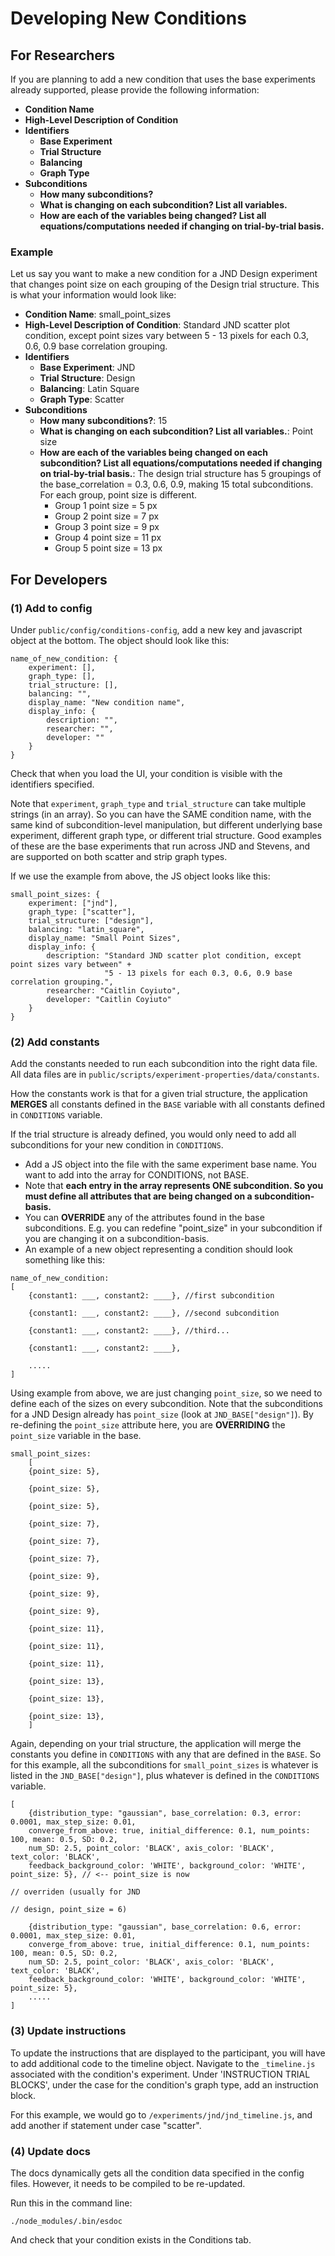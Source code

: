 # Developing New Conditions

## For Researchers

If you are planning to add a new condition that uses the base experiments already supported, please provide the following information:

- **Condition Name**
- **High-Level Description of Condition**
- **Identifiers**
  - **Base Experiment**
  - **Trial Structure**
  - **Balancing**
  - **Graph Type**
- **Subconditions**
  - **How many subconditions?**
  - **What is changing on each subcondition? List all variables.**
  - **How are each of the variables being changed? List all equations/computations needed if changing on trial-by-trial basis.**

### Example

Let us say you want to make a new condition for a JND Design experiment that changes point size on each grouping of the Design trial structure. This is what your information would look like:

- **Condition Name**: small_point_sizes
- **High-Level Description of Condition**: Standard JND scatter plot condition, except point sizes vary between 5 - 13 pixels for each 0.3, 0.6, 0.9 base correlation grouping.
- **Identifiers**
  - **Base Experiment**: JND
  - **Trial Structure**: Design
  - **Balancing**: Latin Square
  - **Graph Type**: Scatter
- **Subconditions**
  - **How many subconditions?**: 15
  - **What is changing on each subcondition? List all variables.**: Point size
  - **How are each of the variables being changed on each subcondition? List all equations/computations needed if changing on trial-by-trial basis.**: The design trial structure has 5 groupings of the base_correlation = 0.3, 0.6, 0.9, making 15 total subconditions. For each group, point size is different.
     - Group 1 point size = 5 px
     - Group 2 point size = 7 px
     - Group 3 point size = 9 px
     - Group 4 point size = 11 px
     - Group 5 point size = 13 px

## For Developers

### (1) Add to config

Under `public/config/conditions-config`, add a new key and javascript object at the bottom. The object should look like this:

```
name_of_new_condition: {
	experiment: [],
	graph_type: [],
	trial_structure: [],
	balancing: "",
	display_name: "New condition name",
	display_info: {
		description: "",
		researcher: "",
		developer: ""
	}
}	
```
Check that when you load the UI, your condition is visible with the identifiers specified.

Note that `experiment`, `graph_type` and `trial_structure` can take multiple strings (in an array). So you can have the SAME condition name,
with the same kind of subcondition-level manipulation, but different underlying base experiment, different graph type, or different trial structure. Good examples of these are the base experiments that run across JND and Stevens, and are supported on both scatter and strip graph types. 

If we use the example from above, the JS object looks like this:
```
small_point_sizes: {
	experiment: ["jnd"],
	graph_type: ["scatter"],
	trial_structure: ["design"],
	balancing: "latin_square",
	display_name: "Small Point Sizes",
	display_info: {
		description: "Standard JND scatter plot condition, except point sizes vary between" +  
					 "5 - 13 pixels for each 0.3, 0.6, 0.9 base correlation grouping.",
		researcher: "Caitlin Coyiuto",
		developer: "Caitlin Coyiuto"
	}
}
```

### (2) Add constants

Add the constants needed to run each subcondition into the right data file. All data files are in `public/scripts/experiment-properties/data/constants`.

How the constants work is that for a given trial structure, the application **MERGES** all constants defined in the `BASE` variable with all constants defined in `CONDITIONS` variable.

If the trial structure is already defined, you would only need to add all subconditions for your new condition in `CONDITIONS`. 
- Add a JS object into the file with the same experiment base name. You want to add into the array for CONDITIONS, not BASE. 
- Note that **each entry in the array represents ONE subcondition. So you must define all
attributes that are being changed on a subcondition-basis.**
- You can **OVERRIDE** any of the attributes found in the base subconditions. E.g. you can redefine "point_size" in your subcondition if you are changing it on a subcondition-basis.
- An example of a new object representing a condition should look something like this:

```
name_of_new_condition:
[
	{constant1: ___, constant2: ____}, //first subcondition

	{constant1: ___, constant2: ____}, //second subcondition

	{constant1: ___, constant2: ____}, //third...

	{constant1: ___, constant2: ____},

	.....
]
```

Using example from above, we are just changing `point_size`, so we need to define each of the sizes on every subcondition.
Note that the subconditions for a JND Design already has `point_size` (look at `JND_BASE["design"]`). By re-defining the `point_size`
attribute here, you are **OVERRIDING** the `point_size` variable in the base.

```
small_point_sizes:
    [
    {point_size: 5},

    {point_size: 5},

    {point_size: 5},

    {point_size: 7},

    {point_size: 7},

    {point_size: 7},

    {point_size: 9},

    {point_size: 9},

    {point_size: 9},

    {point_size: 11},

    {point_size: 11},

    {point_size: 11},

    {point_size: 13},

    {point_size: 13},

    {point_size: 13},
    ]
 ```

Again, depending on your trial structure, the application will merge the constants you define in `CONDITIONS` with any that are defined in the `BASE`. So for this example, all the subconditions for `small_point_sizes` is whatever is listed in the `JND_BASE["design"]`, plus whatever is defined in the `CONDITIONS` variable. 

```
[
    {distribution_type: "gaussian", base_correlation: 0.3, error: 0.0001, max_step_size: 0.01, 
    converge_from_above: true, initial_difference: 0.1, num_points: 100, mean: 0.5, SD: 0.2, 
    num_SD: 2.5, point_color: 'BLACK', axis_color: 'BLACK', text_color: 'BLACK', 
    feedback_background_color: 'WHITE', background_color: 'WHITE', point_size: 5}, // <-- point_size is now   
                                                                                   // overriden (usually for JND 
                                                                                   // design, point_size = 6)

    {distribution_type: "gaussian", base_correlation: 0.6, error: 0.0001, max_step_size: 0.01, 
    converge_from_above: true, initial_difference: 0.1, num_points: 100, mean: 0.5, SD: 0.2, 
    num_SD: 2.5, point_color: 'BLACK', axis_color: 'BLACK', text_color: 'BLACK', 
    feedback_background_color: 'WHITE', background_color: 'WHITE', point_size: 5},
    .....
]
```

 ### (3) Update instructions

 To update the instructions that are displayed to the participant, you will have to add additional code to the
 timeline object. Navigate to the `_timeline.js` associated with the condition's experiment. Under 'INSTRUCTION TRIAL BLOCKS', under the case for the condition's graph type, add an instruction block. 

 For this example, we would go to `/experiments/jnd/jnd_timeline.js`, and add another if statement under
 case "scatter". 

 ### (4) Update docs

 The docs dynamically gets all the condition data specified in the config files. However, it needs to be compiled to be re-updated.

 Run this in the command line:

 `./node_modules/.bin/esdoc`

 And check that your condition exists in the Conditions tab.
